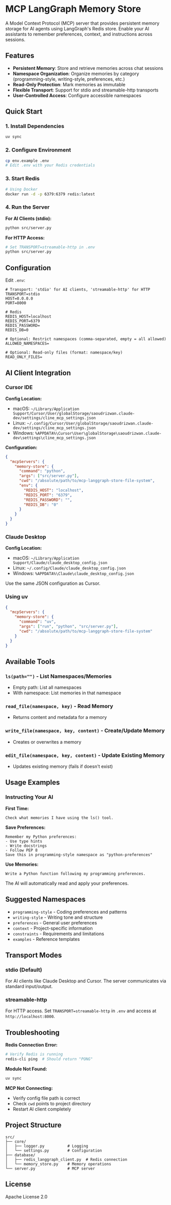 # MCP LangGraph Memory Store

A Model Context Protocol (MCP) server that provides persistent memory storage for AI agents using LangGraph's Redis store. Enable your AI assistants to remember preferences, context, and instructions across sessions.

## Features

- **Persistent Memory**: Store and retrieve memories across chat sessions
- **Namespace Organization**: Organize memories by category (programming-style, writing-style, preferences, etc.)
- **Read-Only Protection**: Mark memories as immutable
- **Flexible Transport**: Support for stdio and streamable-http transports
- **User-Controlled Access**: Configure accessible namespaces

## Quick Start

### 1. Install Dependencies

```bash
uv sync
```

### 2. Configure Environment

```bash
cp env.example .env
# Edit .env with your Redis credentials
```

### 3. Start Redis

```bash
# Using Docker
docker run -d -p 6379:6379 redis:latest
```

### 4. Run the Server

**For AI Clients (stdio):**
```bash
python src/server.py
```

**For HTTP Access:**
```bash
# Set TRANSPORT=streamable-http in .env
python src/server.py
```

## Configuration

Edit `.env`:

```env
# Transport: 'stdio' for AI clients, 'streamable-http' for HTTP
TRANSPORT=stdio
HOST=0.0.0.0
PORT=8000

# Redis
REDIS_HOST=localhost
REDIS_PORT=6379
REDIS_PASSWORD=
REDIS_DB=0

# Optional: Restrict namespaces (comma-separated, empty = all allowed)
ALLOWED_NAMESPACES=

# Optional: Read-only files (format: namespace/key)
READ_ONLY_FILES=
```

## AI Client Integration

### Cursor IDE

**Config Location:**
- macOS: `~/Library/Application Support/Cursor/User/globalStorage/saoudrizwan.claude-dev/settings/cline_mcp_settings.json`
- Linux: `~/.config/Cursor/User/globalStorage/saoudrizwan.claude-dev/settings/cline_mcp_settings.json`
- Windows: `%APPDATA%\Cursor\User\globalStorage\saoudrizwan.claude-dev\settings\cline_mcp_settings.json`

**Configuration:**
```json
{
  "mcpServers": {
    "memory-store": {
      "command": "python",
      "args": ["src/server.py"],
      "cwd": "/absolute/path/to/mcp-langgraph-store-file-system",
      "env": {
        "REDIS_HOST": "localhost",
        "REDIS_PORT": "6379",
        "REDIS_PASSWORD": "",
        "REDIS_DB": "0"
      }
    }
  }
}
```

### Claude Desktop

**Config Location:**
- macOS: `~/Library/Application Support/Claude/claude_desktop_config.json`
- Linux: `~/.config/Claude/claude_desktop_config.json`
- Windows: `%APPDATA%\Claude\claude_desktop_config.json`

Use the same JSON configuration as Cursor.

### Using uv

```json
{
  "mcpServers": {
    "memory-store": {
      "command": "uv",
      "args": ["run", "python", "src/server.py"],
      "cwd": "/absolute/path/to/mcp-langgraph-store-file-system"
    }
  }
}
```

## Available Tools

### `ls(path="")` - List Namespaces/Memories
- Empty path: List all namespaces
- With namespace: List memories in that namespace

### `read_file(namespace, key)` - Read Memory
- Returns content and metadata for a memory

### `write_file(namespace, key, content)` - Create/Update Memory
- Creates or overwrites a memory

### `edit_file(namespace, key, content)` - Update Existing Memory
- Updates existing memory (fails if doesn't exist)

## Usage Examples

### Instructing Your AI

**First Time:**
```
Check what memories I have using the ls() tool.
```

**Save Preferences:**
```
Remember my Python preferences:
- Use type hints
- Write docstrings
- Follow PEP 8
Save this in programming-style namespace as "python-preferences"
```

**Use Memories:**
```
Write a Python function following my programming preferences.
```
The AI will automatically read and apply your preferences.

## Suggested Namespaces

- `programming-style` - Coding preferences and patterns
- `writing-style` - Writing tone and structure
- `preferences` - General user preferences
- `context` - Project-specific information
- `constraints` - Requirements and limitations
- `examples` - Reference templates

## Transport Modes

### stdio (Default)
For AI clients like Claude Desktop and Cursor. The server communicates via standard input/output.

### streamable-http
For HTTP access. Set `TRANSPORT=streamable-http` in `.env` and access at `http://localhost:8000`.

## Troubleshooting

**Redis Connection Error:**
```bash
# Verify Redis is running
redis-cli ping  # Should return "PONG"
```

**Module Not Found:**
```bash
uv sync
```

**MCP Not Connecting:**
- Verify config file path is correct
- Check `cwd` points to project directory
- Restart AI client completely

## Project Structure

```
src/
├── core/
│   ├── logger.py          # Logging
│   └── settings.py        # Configuration
├── database/
│   ├── redis_langgraph_client.py  # Redis connection
│   └── memory_store.py    # Memory operations
└── server.py              # MCP server
```

## License

Apache License 2.0
